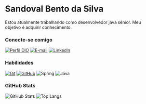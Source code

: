 # Sandoval Bento da Silva

Estou atualmente trabalhando como desenvolvedor java sênior. Meu objetivo é adquirir conhecimento.

### Conecte-se comigo
[![Perfil DIO](https://img.shields.io/badge/-Meu%20Perfil%20na%20DIO-30A3DC?style=for-the-badge)](https://www.dio.me/users/sandovalbento)
[![E-mail](https://img.shields.io/badge/-Email-FFF?style=for-the-badge&logo=gmail)](mailto:sandovalbento@gmail.com)
[![LinkedIn](https://img.shields.io/badge/-LinkedIn-FFF?style=for-the-badge&logo=linkedin&logoColor=30A3DC)](https://www.linkedin.com/in/sandoval-bento-da-silva)

### Habilidades
[![Git](https://img.shields.io/badge/Git-FFF?style=for-the-badge&logo=git&logoColor=E94D5F)](https://git-scm.com/doc)
[![GitHub](https://img.shields.io/badge/GitHub-FFF?style=for-the-badge&logo=github&logoColor=30A3DC)](https://docs.github.com/)
![Spring](https://img.shields.io/badge/Spring-FFF?style=for-the-badge&logo=spring)
![Java](https://img.shields.io/badge/java-FFF?style=for-the-badge&logo=cplusplus&logoColor=30A3DC)

### GitHub Stats
![GitHub Stats](https://github-readme-stats.vercel.app/api?username=sandovalbento&theme=transparent&bg_color=000&border_color=30A3DC&show_icons=true&icon_color=30A3DC&title_color=E94D5F&text_color=FFF)
![Top Langs](https://github-readme-stats-git-masterrstaa-rickstaa.vercel.app/api/top-langs/?username=AndersonMarques0&layout=compact&bg_color=000&border_color=30A3DC&title_color=E94D5F&text_color=FFF)